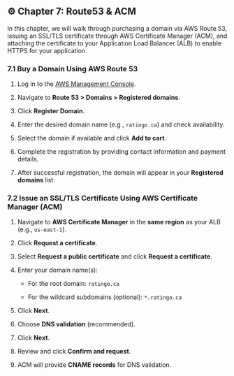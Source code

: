 ## ⚙️ Chapter 7: Route53 & ACM

In this chapter, we will walk through purchasing a domain via AWS Route 53, issuing an SSL/TLS certificate through AWS Certificate Manager (ACM), and attaching the certificate to your Application Load Balancer (ALB) to enable HTTPS for your application.

### 7.1 Buy a Domain Using AWS Route 53

1. Log in to the [AWS Management Console](https://console.aws.amazon.com/).

2. Navigate to **Route 53 > Domains > Registered domains**.

3. Click **Register Domain**.

4. Enter the desired domain name (e.g., `ratingo.ca`) and check availability.

5. Select the domain if available and click **Add to cart**.

6. Complete the registration by providing contact information and payment details.

7. After successful registration, the domain will appear in your **Registered domains** list.


### 7.2 Issue an SSL/TLS Certificate Using AWS Certificate Manager (ACM)

1. Navigate to **AWS Certificate Manager** in the **same region** as your ALB (e.g., `us-east-1`).

2. Click **Request a certificate**.

3. Select **Request a public certificate** and click **Request a certificate**.

4. Enter your domain name(s):

   * For the root domain: `ratingo.ca`

   * For the wildcard subdomains (optional): `*.ratingo.ca`

5. Click **Next**.

6. Choose **DNS validation** (recommended).

7. Click **Next**.

8. Review and click **Confirm and request**.

9. ACM will provide **CNAME records** for DNS validation.
